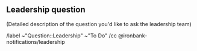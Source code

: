 ## Leadership question

(Detailed description of the question you'd like to ask the leadership team)







/label ~"Question::Leadership" ~"To Do"
/cc @ironbank-notifications/leadership